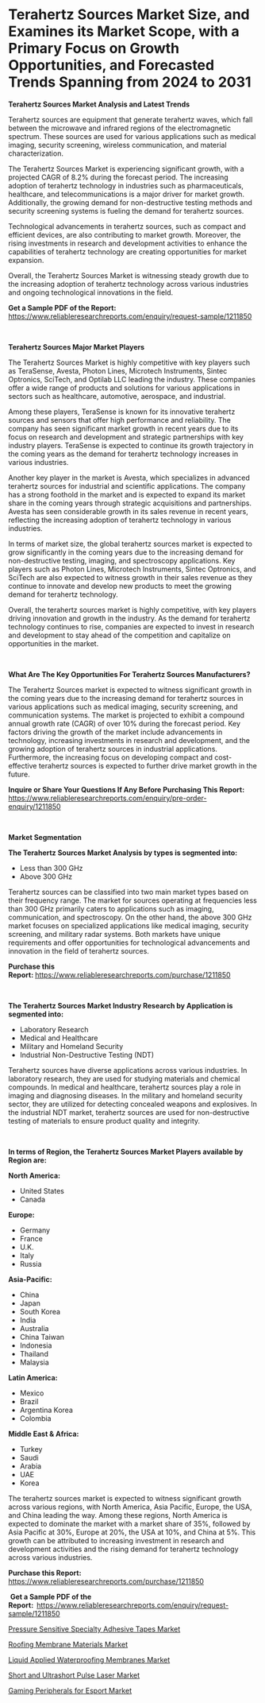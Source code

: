 <p><h1>Terahertz Sources Market Size, and Examines its Market Scope, with a Primary Focus on Growth Opportunities, and Forecasted Trends Spanning from 2024 to 2031</h1></p><p><strong>Terahertz Sources Market Analysis and Latest Trends</strong></p>
<p><p>Terahertz sources are equipment that generate terahertz waves, which fall between the microwave and infrared regions of the electromagnetic spectrum. These sources are used for various applications such as medical imaging, security screening, wireless communication, and material characterization.</p><p>The Terahertz Sources Market is experiencing significant growth, with a projected CAGR of 8.2% during the forecast period. The increasing adoption of terahertz technology in industries such as pharmaceuticals, healthcare, and telecommunications is a major driver for market growth. Additionally, the growing demand for non-destructive testing methods and security screening systems is fueling the demand for terahertz sources.</p><p>Technological advancements in terahertz sources, such as compact and efficient devices, are also contributing to market growth. Moreover, the rising investments in research and development activities to enhance the capabilities of terahertz technology are creating opportunities for market expansion.</p><p>Overall, the Terahertz Sources Market is witnessing steady growth due to the increasing adoption of terahertz technology across various industries and ongoing technological innovations in the field.</p></p>
<p><strong>Get a Sample PDF of the Report:&nbsp;</strong> <a href="https://www.reliableresearchreports.com/enquiry/request-sample/1211850">https://www.reliableresearchreports.com/enquiry/request-sample/1211850</a></p>
<p>&nbsp;</p>
<p><strong>Terahertz Sources Major Market Players</strong></p>
<p><p>The Terahertz Sources Market is highly competitive with key players such as TeraSense, Avesta, Photon Lines, Microtech Instruments, Sintec Optronics, SciTech, and Optilab LLC leading the industry. These companies offer a wide range of products and solutions for various applications in sectors such as healthcare, automotive, aerospace, and industrial.</p><p>Among these players, TeraSense is known for its innovative terahertz sources and sensors that offer high performance and reliability. The company has seen significant market growth in recent years due to its focus on research and development and strategic partnerships with key industry players. TeraSense is expected to continue its growth trajectory in the coming years as the demand for terahertz technology increases in various industries.</p><p>Another key player in the market is Avesta, which specializes in advanced terahertz sources for industrial and scientific applications. The company has a strong foothold in the market and is expected to expand its market share in the coming years through strategic acquisitions and partnerships. Avesta has seen considerable growth in its sales revenue in recent years, reflecting the increasing adoption of terahertz technology in various industries.</p><p>In terms of market size, the global terahertz sources market is expected to grow significantly in the coming years due to the increasing demand for non-destructive testing, imaging, and spectroscopy applications. Key players such as Photon Lines, Microtech Instruments, Sintec Optronics, and SciTech are also expected to witness growth in their sales revenue as they continue to innovate and develop new products to meet the growing demand for terahertz technology.</p><p>Overall, the terahertz sources market is highly competitive, with key players driving innovation and growth in the industry. As the demand for terahertz technology continues to rise, companies are expected to invest in research and development to stay ahead of the competition and capitalize on opportunities in the market.</p></p>
<p>&nbsp;</p>
<p><strong>What Are The Key Opportunities For Terahertz Sources Manufacturers?</strong></p>
<p><p>The Terahertz Sources market is expected to witness significant growth in the coming years due to the increasing demand for terahertz sources in various applications such as medical imaging, security screening, and communication systems. The market is projected to exhibit a compound annual growth rate (CAGR) of over 10% during the forecast period. Key factors driving the growth of the market include advancements in technology, increasing investments in research and development, and the growing adoption of terahertz sources in industrial applications. Furthermore, the increasing focus on developing compact and cost-effective terahertz sources is expected to further drive market growth in the future.</p></p>
<p><strong>Inquire or Share Your Questions If Any Before Purchasing This Report:</strong> <a href="https://www.reliableresearchreports.com/enquiry/pre-order-enquiry/1211850">https://www.reliableresearchreports.com/enquiry/pre-order-enquiry/1211850</a></p>
<p>&nbsp;</p>
<p><strong>Market Segmentation</strong></p>
<p><strong>The Terahertz Sources Market Analysis by types is segmented into:</strong></p>
<p><ul><li>Less than 300 GHz</li><li>Above 300 GHz</li></ul></p>
<p><p>Terahertz sources can be classified into two main market types based on their frequency range. The market for sources operating at frequencies less than 300 GHz primarily caters to applications such as imaging, communication, and spectroscopy. On the other hand, the above 300 GHz market focuses on specialized applications like medical imaging, security screening, and military radar systems. Both markets have unique requirements and offer opportunities for technological advancements and innovation in the field of terahertz sources.</p></p>
<p><strong>Purchase this Report:&nbsp;</strong><a href="https://www.reliableresearchreports.com/purchase/1211850">https://www.reliableresearchreports.com/purchase/1211850</a></p>
<p>&nbsp;</p>
<p><strong>The Terahertz Sources Market Industry Research by Application is segmented into:</strong></p>
<p><ul><li>Laboratory Research</li><li>Medical and Healthcare</li><li>Military and Homeland Security</li><li>Industrial Non-Destructive Testing (NDT)</li></ul></p>
<p><p>Terahertz sources have diverse applications across various industries. In laboratory research, they are used for studying materials and chemical compounds. In medical and healthcare, terahertz sources play a role in imaging and diagnosing diseases. In the military and homeland security sector, they are utilized for detecting concealed weapons and explosives. In the industrial NDT market, terahertz sources are used for non-destructive testing of materials to ensure product quality and integrity.</p></p>
<p>&nbsp;</p>
<p><strong>In terms of Region, the Terahertz Sources Market Players available by Region are:</strong></p>
<p>
    <p> <strong> North America: </strong>
        <ul>
            <li>United States</li>
            <li>Canada</li>
        </ul>
        </p> 
    <p> <strong> Europe: </strong>
        <ul>
            <li>Germany</li>
            <li>France</li>
            <li>U.K.</li>
            <li>Italy</li>
            <li>Russia</li>
        </ul>
        </p> 
    <p> <strong> Asia-Pacific: </strong>
        <ul>
            <li>China</li>
            <li>Japan</li>
            <li>South Korea</li>
            <li>India</li>
            <li>Australia</li>
            <li>China Taiwan</li>
            <li>Indonesia</li>
            <li>Thailand</li>
            <li>Malaysia</li>
        </ul>
        </p> 
    <p> <strong> Latin America: </strong>
        <ul>
            <li>Mexico</li>
            <li>Brazil</li>
            <li>Argentina Korea</li>
            <li>Colombia</li>
        </ul>
        </p> 
    <p> <strong> Middle East & Africa: </strong>
        <ul>
            <li>Turkey</li>
            <li>Saudi</li>
            <li>Arabia</li>
            <li>UAE</li>
            <li>Korea</li>
        </ul>
    </p>
    </p>
<p><p>The terahertz sources market is expected to witness significant growth across various regions, with North America, Asia Pacific, Europe, the USA, and China leading the way. Among these regions, North America is expected to dominate the market with a market share of 35%, followed by Asia Pacific at 30%, Europe at 20%, the USA at 10%, and China at 5%. This growth can be attributed to increasing investment in research and development activities and the rising demand for terahertz technology across various industries.</p></p>
<p><strong>Purchase this Report: </strong><a href="https://www.reliableresearchreports.com/purchase/1211850">https://www.reliableresearchreports.com/purchase/1211850</a></p>
<p>&nbsp;<strong>Get a Sample PDF of the Report:&nbsp;&nbsp;</strong><a href="https://www.reliableresearchreports.com/enquiry/request-sample/1211850">https://www.reliableresearchreports.com/enquiry/request-sample/1211850</a></p>
<p><strong></strong></p>
<p><p><a href="https://medium.com/p/4fae2a68ea34/edit">Pressure Sensitive Specialty Adhesive Tapes Market</a></p><p><a href="https://github.com/vimar16th/Market-Research-Report-List-3/blob/main/roofing-membrane-materials-market.md">Roofing Membrane Materials Market</a></p><p><a href="https://github.com/luckyshygirl/Market-Research-Report-List-3/blob/main/liquid-applied-waterproofing-membranes-market.md">Liquid Applied Waterproofing Membranes Market</a></p><p><a href="https://medium.com/p/9ced49eed8c8/edit">Short and Ultrashort Pulse Laser Market</a></p><p><a href="https://medium.com/p/bc1e70b7c704/edit">Gaming Peripherals for Esport Market</a></p></p>